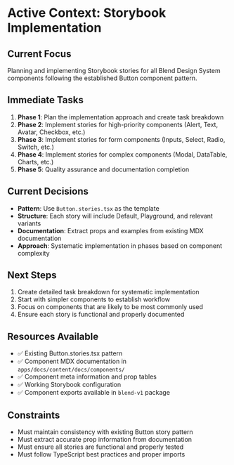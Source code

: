 # Active Context: Storybook Implementation

## Current Focus
Planning and implementing Storybook stories for all Blend Design System components following the established Button component pattern.

## Immediate Tasks
1. **Phase 1**: Plan the implementation approach and create task breakdown
2. **Phase 2**: Implement stories for high-priority components (Alert, Text, Avatar, Checkbox, etc.)
3. **Phase 3**: Implement stories for form components (Inputs, Select, Radio, Switch, etc.)
4. **Phase 4**: Implement stories for complex components (Modal, DataTable, Charts, etc.)
5. **Phase 5**: Quality assurance and documentation completion

## Current Decisions
- **Pattern**: Use `Button.stories.tsx` as the template
- **Structure**: Each story will include Default, Playground, and relevant variants
- **Documentation**: Extract props and examples from existing MDX documentation
- **Approach**: Systematic implementation in phases based on component complexity

## Next Steps
1. Create detailed task breakdown for systematic implementation
2. Start with simpler components to establish workflow
3. Focus on components that are likely to be most commonly used
4. Ensure each story is functional and properly documented

## Resources Available
- ✅ Existing Button.stories.tsx pattern
- ✅ Component MDX documentation in `apps/docs/content/docs/components/`
- ✅ Component meta information and prop tables
- ✅ Working Storybook configuration
- ✅ Component exports available in `blend-v1` package

## Constraints
- Must maintain consistency with existing Button story pattern
- Must extract accurate prop information from documentation
- Must ensure all stories are functional and properly tested
- Must follow TypeScript best practices and proper imports 